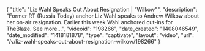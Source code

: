 {
    "title": "Liz Wahl Speaks Out About Resignation | \"Wilkow\"",
    "description": "Former RT (Russia Today) anchor Liz Wahl speaks to Andrew Wilkow about her on-air resignation. Earlier this week Wahl anchored cut-ins for TheBlaze. See more...",
    "videoid": "198266",
    "date_created": "1408046549",
    "date_modified": "1418181878",
    "type": "captivate",
    "layout": "video",
    "url": "\/v\/liz-wahl-speaks-out-about-resignation-wilkow\/198266"
}